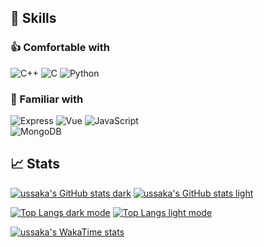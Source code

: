 <!--Skills-->
## :wrench: Skills
### :thumbsup: Comfortable with
![C++](https://img.shields.io/badge/c++-%2300599C.svg?style=for-the-badge&logo=c%2B%2B&logoColor=white)
![C](https://img.shields.io/badge/c-%2300599C.svg?style=for-the-badge&logo=c&logoColor=white)
![Python](https://img.shields.io/badge/python-3670A0?style=for-the-badge&logo=python&logoColor=ffdd54)

### :pinching_hand: Familiar with
![Express](https://img.shields.io/badge/Express-000000?style=for-the-badge&logo=express&logoColor=white)
![Vue](https://img.shields.io/badge/Vue-35495E?style=for-the-badge&logo=vuedotjs&logoColor=4FC08D)
![JavaScript](https://img.shields.io/badge/javascript-%23323330.svg?style=for-the-badge&logo=javascript&logoColor=%23F7DF1E)  
![MongoDB](https://img.shields.io/badge/MongoDB-%234ea94b.svg?style=for-the-badge&logo=mongodb&logoColor=white)

<!--Stats-->
## :chart_with_upwards_trend: Stats
<!--Stats Card-->
[![ussaka's GitHub stats dark](https://github-readme-stats-navy-xi-33.vercel.app/api?username=ussaka&show_icons=true&count_private=true&theme=tokyonight#gh-dark-mode-only)](https://github.com/ussaka/github-readme-stats#gh-dark-mode-only)
[![ussaka's GitHub stats light](https://github-readme-stats-navy-xi-33.vercel.app/api?username=ussaka&show_icons=true&count_private=true&theme=default#gh-light-mode-only)](https://github.com/ussaka/github-readme-stats#gh-light-mode-only)

<!--Top Languages Card-->
[![Top Langs dark mode](https://github-readme-stats-navy-xi-33.vercel.app/api/top-langs/?username=ussaka&hide_progress=true&layout=compact&count_private=true&theme=tokyonight#gh-dark-mode-only)](https://github.com/ussaka/github-readme-stats#gh-dark-mode-only)
[![Top Langs light mode](https://github-readme-stats-navy-xi-33.vercel.app/api/top-langs/?username=ussaka&hide_progress=true&layout=compact&count_private=true&theme=default#gh-light-mode-only)](https://github.com/ussaka/github-readme-stats#gh-light-mode-only)

<!--WakaTime-->
[![ussaka's WakaTime stats](https://github-readme-stats-navy-xi-33.vercel.app/api/wakatime?username=ussaka)](https://github.com/ussaka/github-readme-stats)

<!--Pinned repos dark mode
[![New-DMPS-software_dark](https://github-readme-stats.vercel.app/api/pin/?username=ussaka&repo=New-DMPS-software&theme=nord#gh-dark-mode-only)](https://github.com/ussaka/New-DMPS-software#gh-dark-mode-only)
[![Greenhouse-co2-controller_dark](https://github-readme-stats.vercel.app/api/pin/?username=ussaka&repo=Greenhouse-co2-controller&theme=tokyonight#gh-dark-mode-only)](https://github.com/ussaka/Greenhouse-co2-controller#gh-dark-mode-only)
[![Ventilation-controller_dark](https://github-readme-stats.vercel.app/api/pin/?username=ussaka&repo=Ventilation-controller&theme=tokyonight#gh-dark-mode-only)](https://github.com/ussaka/Ventilation-controller#gh-dark-mode-only)
[![Smart-Alarm_dark](https://github-readme-stats.vercel.app/api/pin/?username=ussaka&repo=Smart-Alarm&theme=tokyonight#gh-dark-mode-only)](https://github.com/ussaka/Smart-Alarm#gh-dark-mode-only)
-->
<!--Pinned repos light mode
[![New-DMPS-software_light](https://github-readme-stats.vercel.app/api/pin/?username=ussaka&repo=New-DMPS-software&theme=default#gh-light-mode-only)](https://github.com/ussaka/New-DMPS-software#gh-light-mode-only)
[![Greenhouse-co2-controller_light](https://github-readme-stats.vercel.app/api/pin/?username=ussaka&repo=Greenhouse-co2-controller&theme=default#gh-light-mode-only)](https://github.com/ussaka/Greenhouse-co2-controller#gh-light-mode-only)
[![Ventilation-controller_light](https://github-readme-stats.vercel.app/api/pin/?username=ussaka&repo=Ventilation-controller&theme=default#gh-light-mode-only)](https://github.com/ussaka/Ventilation-controller#gh-light-mode-only)
[![Smart-Alarm_light](https://github-readme-stats.vercel.app/api/pin/?username=ussaka&repo=Smart-Alarm&theme=default#gh-light-mode-only)](https://github.com/ussaka/Smart-Alarm#gh-light-mode-only)
-->
